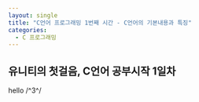 ```yaml
---
layout: single
title: "C언어 프로그래밍 1번째 시간 - C언어의 기본내용과 특징"
categories:
  - C 프로그래밍
---
```


## 유니티의 첫걸음, C언어 공부시작 1일차
hello /^3^/
